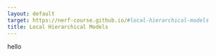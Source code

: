 ```yaml
---
layout: default
target: https://nerf-course.github.io/#local-hierarchical-models
title: Local Hierarchical Models
---
```

hello
